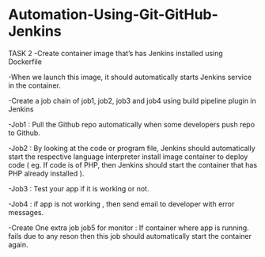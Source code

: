 # Automation-Using-Git-GitHub-Jenkins
TASK 2
-Create container image that’s has Jenkins installed using Dockerfile

-When we launch this image, it should automatically starts Jenkins service in the container.

-Create a job chain of job1, job2, job3 and job4 using build pipeline plugin in Jenkins

-Job1 : Pull the Github repo automatically when some developers push repo to Github.

-Job2 : By looking at the code or program file, Jenkins should automatically start the respective language interpreter install image container to deploy code ( eg. If code is of PHP, then Jenkins should start the container that has PHP already installed ).

-Job3 : Test your app if it is working or not.

-Job4 : if app is not working , then send email to developer with error messages.

-Create One extra job job5 for monitor : If container where app is running. fails due to any reson then this job should automatically start the container again.
